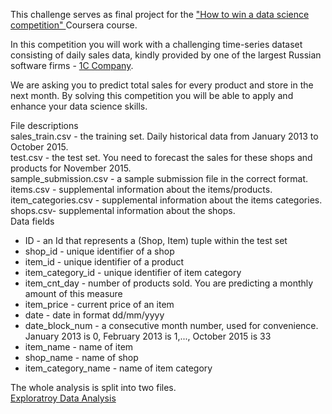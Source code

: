 This challenge serves as final project for the ["How to win a data science competition" ](https://www.coursera.org/learn/competitive-data-science) Coursera course.  

In this competition you will work with a challenging time-series dataset consisting of daily sales data, kindly provided by one of the largest Russian software firms - [1C Company](https://1c.ru/eng/title.htm).   

We are asking you to predict total sales for every product and store in the next month. By solving this competition you will be able to apply and enhance your data science skills.   

File descriptions  
sales_train.csv - the training set. Daily historical data from January 2013 to October 2015.  
test.csv - the test set. You need to forecast the sales for these shops and products for November 2015.  
sample_submission.csv - a sample submission file in the correct format.  
items.csv - supplemental information about the items/products.  
item_categories.csv  - supplemental information about the items categories.  
shops.csv- supplemental information about the shops.  
Data fields  
* ID - an Id that represents a (Shop, Item) tuple within the test set  
* shop_id - unique identifier of a shop  
* item_id - unique identifier of a product  
* item_category_id - unique identifier of item category  
* item_cnt_day - number of products sold. You are predicting a monthly amount of this measure  
* item_price - current price of an item  
* date - date in format dd/mm/yyyy  
* date_block_num - a consecutive month number, used for convenience. January 2013 is 0, February 2013 is 1,..., October 2015 is 33  
* item_name - name of item  
* shop_name - name of shop  
* item_category_name - name of item category  

The whole analysis is split into two files.  
[Exploratroy Data Analysis](Predict_Future_Sales/Predict_Future_Sales_EDA.ipynb)
